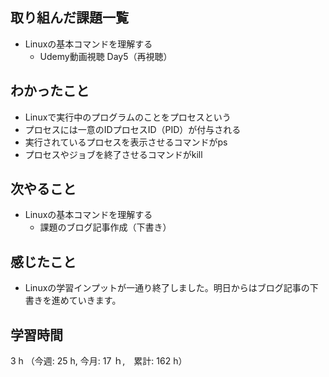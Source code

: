 ## 取り組んだ課題一覧
- Linuxの基本コマンドを理解する
  - Udemy動画視聴 Day5（再視聴）
## わかったこと
- Linuxで実行中のプログラムのことをプロセスという
- プロセスには一意のIDプロセスID（PID）が付与される
- 実行されているプロセスを表示させるコマンドがps
- プロセスやジョブを終了させるコマンドがkill
## 次やること
- Linuxの基本コマンドを理解する
  - 課題のブログ記事作成（下書き）
## 感じたこと
- Linuxの学習インプットが一通り終了しました。明日からはブログ記事の下書きを進めていきます。
## 学習時間
3 h （今週: 25 h, 今月: 17 ｈ,　累計: 162 h）
